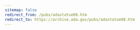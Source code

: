 ```yaml
---
sitemap: false
redirect_from: /pubs/adastatue08.htm
redirect_to: https://archive.ada.gov/pubs/adastatue08.htm
---
```

